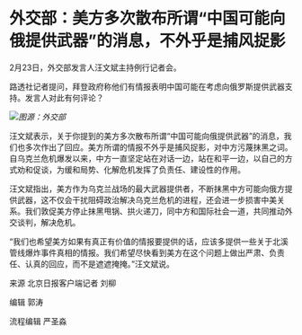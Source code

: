 # 外交部：美方多次散布所谓“中国可能向俄提供武器”的消息，不外乎是捕风捉影

2月23日，外交部发言人汪文斌主持例行记者会。

路透社记者提问，拜登政府称他们有情报表明中国可能在考虑向俄罗斯提供武器支持。发言人对此有何评论？

![](https://inews.gtimg.com/om_bt/O3Jqz7rhSzD62IlGZn9LdoHIm_3iWglw4loKCtK3wFz_4AA/1000)_图源：外交部_

汪文斌表示，关于你提到的美方多次散布所谓“中国可能向俄提供武器”的消息，我们也多次作出了回应。美方所谓的情报不外乎是捕风捉影，对中方污蔑抹黑之词。自乌克兰危机爆发以来，中方一直坚定站在对话一边，站在和平一边，以自己的方式劝和促谈，为缓和局势、化解危机发挥了负责任、建设性的作用。

汪文斌指出，美方作为乌克兰战场的最大武器提供者，不断抹黑中方可能向俄方提供武器，这不仅会干扰阻碍政治解决乌克兰危机的进程，还会进一步损害中美关系。我们敦促美方停止抹黑甩锅、拱火递刀，同中方和国际社会一道，共同推动外交谈判，解决危机。

“我们也希望美方如果有真正有价值的情报要提供的话，应该多提供一些关于北溪管线爆炸事件真相的情报。我们希望尽快看到美方在这个问题上做出严肃、负责任、认真的回应，而不是遮遮掩掩。”汪文斌说。

来源 北京日报客户端记者 刘柳

编辑 郭涛

流程编辑 严圣淼

